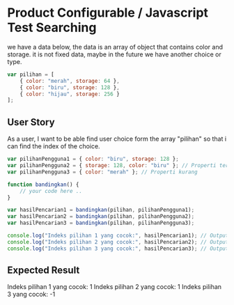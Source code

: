 # Product Configurable / Javascript Test Searching

we have a data below, the data is an array of object that contains color and storage.
it is not fixed data, maybe in the future we have another choice or type. 

```javascript
var pilihan = [
    { color: "merah", storage: 64 },
    { color: "biru", storage: 128 },
    { color: "hijau", storage: 256 }
];
```

## User Story
As a user, I want to be able find user choice form the array "pilihan" so that i can find the index of the choice.

```javascript
var pilihanPengguna1 = { color: "biru", storage: 128 };
var pilihanPengguna2 = { storage: 128, color: "biru" }; // Properti terbalik
var pilihanPengguna3 = { color: "merah" }; // Properti kurang

function bandingkan() {
    // your code here ..
}

var hasilPencarian1 = bandingkan(pilihan, pilihanPengguna1);
var hasilPencarian2 = bandingkan(pilihan, pilihanPengguna2);
var hasilPencarian3 = bandingkan(pilihan, pilihanPengguna3);

console.log("Indeks pilihan 1 yang cocok:", hasilPencarian1); // Output: 1
console.log("Indeks pilihan 2 yang cocok:", hasilPencarian2); // Output: 1
console.log("Indeks pilihan 3 yang cocok:", hasilPencarian3); // Output: -1
```

## Expected Result
Indeks pilihan 1 yang cocok: 1
Indeks pilihan 2 yang cocok: 1
Indeks pilihan 3 yang cocok: -1
